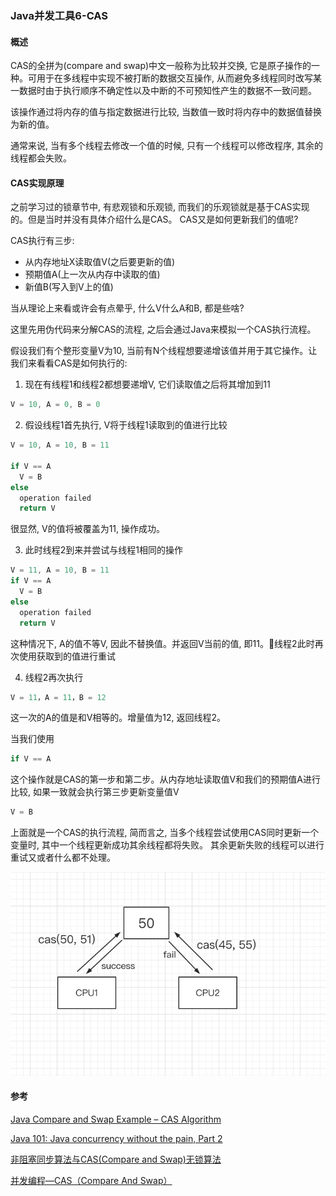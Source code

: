 ### Java并发工具6-CAS

#### 概述
CAS的全拼为(compare and swap)中文一般称为比较并交换, 它是原子操作的一种。可用于在多线程中实现不被打断的数据交互操作, 从而避免多线程同时改写某一数据时由于执行顺序不确定性以及中断的不可预知性产生的数据不一致问题。

该操作通过将内存的值与指定数据进行比较, 当数值一致时将内存中的数据值替换为新的值。

通常来说, 当有多个线程去修改一个值的时候, 只有一个线程可以修改程序, 其余的线程都会失败。


#### CAS实现原理
之前学习过的锁章节中, 有悲观锁和乐观锁, 而我们的乐观锁就是基于CAS实现的。但是当时并没有具体介绍什么是CAS。
CAS又是如何更新我们的值呢?

CAS执行有三步:
  * 从内存地址X读取值V(之后要更新的值)
  * 预期值A(上一次从内存中读取的值)
  * 新值B(写入到V上的值)

当从理论上来看或许会有点晕乎, 什么V什么A和B, 都是些啥?

这里先用伪代码来分解CAS的流程, 之后会通过Java来模拟一个CAS执行流程。

假设我们有个整形变量V为10, 当前有N个线程想要递增该值并用于其它操作。让我们来看看CAS是如何执行的:

1) 现在有线程1和线程2都想要递增V, 它们读取值之后将其增加到11
```java
V = 10, A = 0, B = 0
```

2) 假设线程1首先执行, V将于线程1读取到的值进行比较
```java
V = 10, A = 10, B = 11

if V == A
  V = B
else
  operation failed
  return V
```

很显然, V的值将被覆盖为11, 操作成功。

3) 此时线程2到来并尝试与线程1相同的操作

```java
V = 11, A = 10, B = 11
if V == A
  V = B
else
  operation failed
  return V
```
这种情况下, A的值不等V, 因此不替换值。并返回V当前的值, 即11。线程2此时再次使用获取到的值进行重试

4) 线程2再次执行
```java
V = 11，A = 11，B = 12
```
这一次的A的值是和V相等的。增量值为12, 返回线程2。



当我们使用 
```java
if V == A
```
这个操作就是CAS的第一步和第二步。从内存地址读取值V和我们的预期值A进行比较, 如果一致就会执行第三步更新变量值V
```java
V = B
```

上面就是一个CAS的执行流程, 简而言之, 当多个线程尝试使用CAS同时更新一个变量时, 其中一个线程更新成功其余线程都将失败。
其余更新失败的线程可以进行重试又或者什么都不处理。

![cas更新数据](https://github.com/basebase/img_server/blob/master/%E5%A4%9A%E7%BA%BF%E7%A8%8B/cas-01.png?raw=true)


#### 参考
[Java Compare and Swap Example – CAS Algorithm](https://howtodoinjava.com/java/multi-threading/compare-and-swap-cas-algorithm/)

[Java 101: Java concurrency without the pain, Part 2](https://www.infoworld.com/article/2078848/java-concurrency-java-101-the-next-generation-java-concurrency-without-the-pain-part-2.html?page=3)

[非阻塞同步算法与CAS(Compare and Swap)无锁算法](https://www.cnblogs.com/mainz/p/3546347.html)

[并发编程—CAS（Compare And Swap）](https://segmentfault.com/a/1190000015239603)